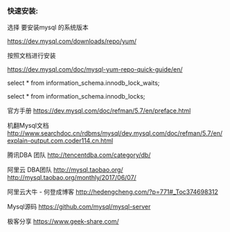 
### 快速安装:

选择 要安装mysql 的系统版本

https://dev.mysql.com/downloads/repo/yum/




按照文档进行安装

https://dev.mysql.com/doc/mysql-yum-repo-quick-guide/en/



select * from information_schema.innodb_lock_waits;

select * from information_schema.innodb_locks;




官方手册
https://dev.mysql.com/doc/refman/5.7/en/preface.html

机翻Mysql文档
http://www.searchdoc.cn/rdbms/mysql/dev.mysql.com/doc/refman/5.7/en/explain-output.com.coder114.cn.html


腾讯DBA 团队 http://tencentdba.com/category/db/

阿里云 DBA团队 
http://mysql.taobao.org/
http://mysql.taobao.org/monthly/2017/06/07/

阿里云大牛 - 何登成博客
http://hedengcheng.com/?p=771#_Toc374698312


Mysql源码  https://github.com/mysql/mysql-server


极客分享  https://www.geek-share.com/


